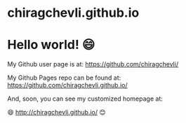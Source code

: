 chiragchevli.github.io
====================

# Hello world! :smile:


My Github user page is at: 
https://github.com/chiragchevli/

My Github Pages repo can be found at:  
https://github.com/chiragchevli.github.io/

And, soon, you can see my customized homepage at:
 
:smile: http://chiragchevli.github.io/ :blush:
